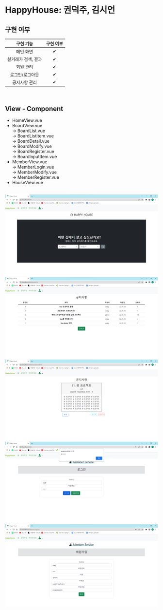 # HappyHouse: 권덕주, 김시언


## 구현 여부

|      구현 기능      | 구현 여부 |
| :-----------------: | :-------: |
|      메인 화면       |     ✔     |
| 실거래가 검색, 결과   |     ✔     |
|      회원 관리       |     ✔     |
|   로그인/로그아웃    |     ✔     |
|    공지사항 관리     |     ✔     |

<br>

## View - Component
- HomeView.vue
- BoardView.vue<br>
 -> BoardList.vue<br>
  -> BoardListItem.vue<br>
 -> BoardDetail.vue<br>
 -> BoardModify.vue<br>
 -> BoardRegister.vue<br>
  -> BoardInputItem.vue<br>
- MemberView.vue<br>
 -> MemberLogin.vue<br>
 -> MemberModify.vue<br>
 -> MemberRegister.vue<br>
- HouseView.vue

<br>

<img src="./img/happyhouse_main.png" />

<br>

<img src="./img/happyhouse_board_main.png" />

<br>

<img src="./img/happyhouse_board_detail.png" />

<br>

<img src="./img/happyhouse_user_login.png" />

<br>

<img src="./img/happyhouse_user_register.png" />

<br>
